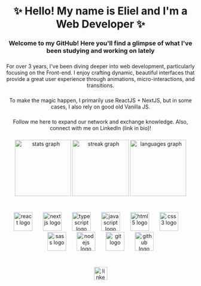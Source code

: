 <h1 align="center">✨ Hello! My name is Eliel and I'm a Web Developer ✨</h1>

###

<h3 align="center">Welcome to my GitHub! Here you'll find a glimpse of what I've been studying and working on lately</h3>

###

<p align="center">For over 3 years, I've been diving deeper into web development, particularly focusing on the Front-end. I enjoy crafting dynamic, beautiful interfaces that provide a great user experience through animations, micro-interactions, and transitions.</p>

###

<p align="center">To make the magic happen, I primarily use ReactJS + NextJS, but in some cases, I also rely on good old Vanilla JS.</p>

###

<p align="center">Follow me here to expand our network and exchange knowledge. Also, connect with me on LinkedIn (link in bio)!</p>

###

<div align="center">
  <img src="https://github-readme-stats.vercel.app/api?username=ElielN&hide_title=false&hide_rank=false&show_icons=true&include_all_commits=true&count_private=true&disable_animations=false&theme=tokyonight&locale=en&hide_border=true" height="150" alt="stats graph"  />
  <img src="https://streak-stats.demolab.com?user=ElielN&locale=en&mode=daily&theme=tokyonight&hide_border=true&border_radius=5" height="150" alt="streak graph"  />
  <img src="https://github-readme-stats.vercel.app/api/top-langs?username=ElielN&locale=en&hide_title=false&layout=compact&card_width=320&langs_count=5&theme=tokyonight&hide_border=true" height="150" alt="languages graph"  />
</div>

###

<br clear="both">

<div align="center">
  <img src="https://skillicons.dev/icons?i=react" height="50" alt="react logo"  />
  <img width="20" />
  <img src="https://skillicons.dev/icons?i=nextjs" height="50" alt="nextjs logo"  />
  <img width="20" />
  <img src="https://skillicons.dev/icons?i=ts" height="50" alt="typescript logo"  />
  <img width="20" />
  <img src="https://skillicons.dev/icons?i=js" height="50" alt="javascript logo"  />
  <img width="20" />
  <img src="https://skillicons.dev/icons?i=html" height="50" alt="html5 logo"  />
  <img width="20" />
  <img src="https://skillicons.dev/icons?i=css" height="50" alt="css3 logo"  />
  <img width="20" />
  <img src="https://cdn.simpleicons.org/sass/CC6699" height="50" alt="sass logo"  />
  <img width="20" />
  <img src="https://skillicons.dev/icons?i=nodejs" height="50" alt="nodejs logo"  />
  <img width="20" />
  <img src="https://skillicons.dev/icons?i=git" height="50" alt="git logo"  />
  <img width="20" />
  <img src="https://skillicons.dev/icons?i=github" height="50" alt="github logo"  />
</div>

###

<br clear="both">

<div align="center">
  <a href="www.linkedin.com/in/elieln" target="_blank">
    <img src="https://img.shields.io/static/v1?message=LinkedIn&logo=linkedin&label=&color=0077B5&logoColor=white&labelColor=&style=for-the-badge" height="35" alt="linkedin logo"  />
  </a>
</div>
